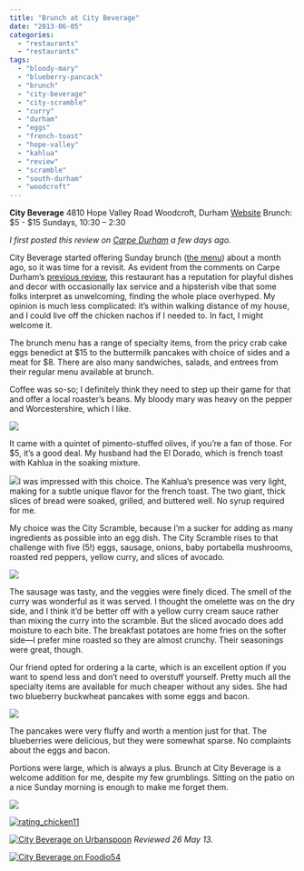 ```yaml
---
title: "Brunch at City Beverage"
date: "2013-06-05"
categories: 
  - "restaurants"
  - "restaurants"
tags: 
  - "bloody-mary"
  - "blueberry-pancack"
  - "brunch"
  - "city-beverage"
  - "city-scramble"
  - "curry"
  - "durham"
  - "eggs"
  - "french-toast"
  - "hope-valley"
  - "kahlua"
  - "review"
  - "scramble"
  - "south-durham"
  - "woodcroft"
---
```


**City Beverage** 4810 Hope Valley Road Woodcroft, Durham [Website](http://www.citybeverage-durham.com/) Brunch: $5 - $15 Sundays, 10:30 – 2:30

_I first posted this review on [Carpe Durham](http://wp.me/px7rI-66g "Carpe Durham post") a few days ago._

City Beverage started offering Sunday brunch ([the menu](http://www.citybeverage-durham.com/sunday-brunch.html)) about a month ago, so it was time for a revisit. As evident from the comments on Carpe Durham’s [previous review](http://carpedurham.com/2009/12/16/city-beverage/), this restaurant has a reputation for playful dishes and decor with occasionally lax service and a hipsterish vibe that some folks interpret as unwelcoming, finding the whole place overhyped. My opinion is much less complicated: it’s within walking distance of my house, and I could live off the chicken nachos if I needed to. In fact, I might welcome it.

The brunch menu has a range of specialty items, from the pricy crab cake eggs benedict at $15 to the buttermilk pancakes with choice of sides and a meat for $8. There are also many sandwiches, salads, and entrees from their regular menu available at brunch.

Coffee was so-so; I definitely think they need to step up their game for that and offer a local roaster’s beans. My bloody mary was heavy on the pepper and Worcestershire, which I like.

[![](http://carpedurham.com/wp-content/uploads/2013/06/City_Beverage_Brunch02.jpg)](http://carpedurham.com/2013/06/03/brunch-at-city-beverage/city_beverage_brunch02/)

It came with a quintet of pimento-stuffed olives, if you’re a fan of those. For $5, it’s a good deal. My husband had the El Dorado, which is french toast with Kahlua in the soaking mixture.

[![](http://carpedurham.com/wp-content/uploads/2013/06/City_Beverage_Brunch04.jpg)](http://carpedurham.com/2013/06/03/brunch-at-city-beverage/city_beverage_brunch04/)I was impressed with this choice. The Kahlua’s presence was very light, making for a subtle unique flavor for the french toast. The two giant, thick slices of bread were soaked, grilled, and buttered well. No syrup required for me.

My choice was the City Scramble, because I’m a sucker for adding as many ingredients as possible into an egg dish. The City Scramble rises to that challenge with five (5!) eggs, sausage, onions, baby portabella mushrooms, roasted red peppers, yellow curry, and slices of avocado.

[![](http://carpedurham.com/wp-content/uploads/2013/06/City_Beverage_Brunch05.jpg)](http://carpedurham.com/2013/06/03/brunch-at-city-beverage/city_beverage_brunch05/)

The sausage was tasty, and the veggies were finely diced. The smell of the curry was wonderful as it was served. I thought the omelette was on the dry side, and I think it’d be better off with a yellow curry cream sauce rather than mixing the curry into the scramble. But the sliced avocado does add moisture to each bite. The breakfast potatoes are home fries on the softer side—I prefer mine roasted so they are almost crunchy. Their seasonings were great, though.

Our friend opted for ordering a la carte, which is an excellent option if you want to spend less and don’t need to overstuff yourself. Pretty much all the specialty items are available for much cheaper without any sides. She had two blueberry buckwheat pancakes with some eggs and bacon.

[![](http://carpedurham.com/wp-content/uploads/2013/06/City_Beverage_Brunch03.jpg)](http://carpedurham.com/2013/06/03/brunch-at-city-beverage/city_beverage_brunch03/)

The pancakes were very fluffy and worth a mention just for that. The blueberries were delicious, but they were somewhat sparse. No complaints about the eggs and bacon.

Portions were large, which is always a plus. Brunch at City Beverage is a welcome addition for me, despite my few grumblings. Sitting on the patio on a nice Sunday morning is enough to make me forget them.

[![](http://carpedurham.com/wp-content/uploads/2013/06/City_Beverage_Brunch06.jpg)](http://carpedurham.com/2013/06/03/brunch-at-city-beverage/city_beverage_brunch06/)

[![rating_chicken11](http://s3.amazonaws.com/thegourmez-wpmedia/2009/02/rating_chicken11.gif)](http://www.thegourmez.com/2009/02/barten-guestier-private-selection-merlot-2006/rating_chicken11/)

[![City Beverage on Urbanspoon](http://www.urbanspoon.com/b/link/290568/minilink.gif)](http://www.urbanspoon.com/r/25/290568/restaurant/Hope-Valley/City-Beverage-Durham) _Reviewed 26 May 13._

[![City Beverage on Foodio54](http://foodio54.com/images/badge-1-549d8.jpg)](http://foodio54.com/restaurant/Durham-NC/549d8/City-Beverage)
